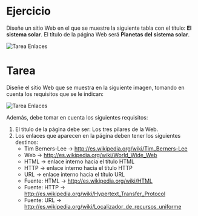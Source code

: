 # Ejercicio

Diseñe un sitio Web en el que se muestre la siguiente tabla con el título: **El sistema solar**. 
El título de la página Web será **Planetas del sistema solar**.

![Tarea Enlaces](https://github.com/andreiDev1/CursoDesarrolloWeb/blob/main/01-CursoHTML/Clase%203/img/ejercicioTablas.png)




# Tarea 

Diseñe el sitio Web que se muestra en la siguiente imagen, tomando en cuenta los requisitos que se le indican:

![Tarea Enlaces](https://github.com/andreiDev1/CursoDesarrolloWeb/blob/main/01-CursoHTML/Clase%203/img/TareaEnlaces.png)


Además, debe tomar en cuenta los siguientes requisitos:

  1. El título de la página debe ser: Los tres pilares de la Web.
  2. Los enlaces que aparecen en la página deben tener los siguientes destinos:
      - Tim Berners-Lee → http://es.wikipedia.org/wiki/Tim_Berners-Lee
      - Web → http://es.wikipedia.org/wiki/World_Wide_Web
      - HTML → enlace interno hacia el título HTML
      - HTTP → enlace interno hacia el título HTTP
      - URL → enlace interno hacia el título URL
      - Fuente: HTML → http://es.wikipedia.org/wiki/HTML
      - Fuente: HTTP → http://es.wikipedia.org/wiki/Hypertext_Transfer_Protocol
      - Fuente: URL → http://es.wikipedia.org/wiki/Localizador_de_recursos_uniforme

